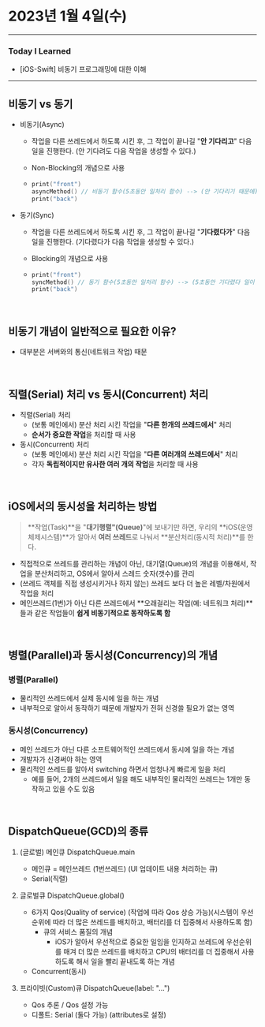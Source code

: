 # 2023년 1월 4일(수)

----

### Today I Learned 

- [iOS-Swift] 비동기 프로그래밍에 대한 이해

---

## 비동기 vs 동기

- 비동기(Async)

  - 작업을 다른 쓰레드에서 하도록 시킨 후, 그 작업이 끝나길 "**안 기다리고**" 다음 일을 진행한다. (안 기다려도 다음 작업을 생성할 수 있다.)

  - Non-Blocking의 개념으로 사용

  - ```swift
    print("front")
    asyncMethod() // 비동기 함수(5초동안 일처리 함수) --> (안 기다리기 때문에) 바로 다음 줄로 넘어감 (2번 쓰레드에서 하는 일이 다 끝날때 까지 기다리지 않음)
    print("back")
    ```

- 동기(Sync)

  - 작업을 다른 쓰레드에서 하도록 시킨 후, 그 작업이 끝나길 "**기다렸다가**" 다음 일을 진행한다. (기다렸다가 다음 작업을 생성할 수 있다.)

  - Blocking의 개념으로 사용 

  - ```swift
    print("front")
    syncMethod() // 동기 함수(5초동안 일처리 함수) --> (5초동안 기다렸다 일이 다 끝나고) 다음 줄로 넘어감 (2번 쓰레드에서 하는 일이 다 끝날 때까지 기다렸다가)
    print("back")
    ```

<br/>

## 비동기 개념이 일반적으로 필요한 이유?

- 대부분은 서버와의 통신(네트워크 작업) 때문 

<br/>

## 직렬(Serial) 처리 vs 동시(Concurrent) 처리 

- 직렬(Serial) 처리 
  - (보통 메인에서) 분산 처리 시킨 작업을 "**다른 한개의 쓰레드에서**" 처리 
  - **순서가 중요한 작업**을 처리할 때 사용 
- 동시(Concurrent) 처리
  - (보통 메인에서) 분산 처리 시킨 작업을 "**다른 여러개의 쓰레드에서**" 처리 
  - 각자 **독립적이지만 유사한 여러 개의 작업**을 처리할 때 사용

<br/>

## iOS에서의 동시성을 처리하는 방법 

> **작업(Task)**을 "**대기행렬"(Queue)**"에 보내기만 하면, 우리의 **iOS(운영체제시스템)**가 알아서 **여러 쓰레드**로 나눠서 **분산처리(동시적 처리)**를 한다.

- 직접적으로 쓰레드를 관리하는 개념이 아닌, 대기열(Queue)의 개념을 이용해서, 작업을 분산처리하고, OS에서 알아서 스레드 숫자(갯수)를 관리 
- (쓰레드 객체를 직접 생성시키거나 하지 않는) 쓰레드 보다 더 높은 레벨/차원에서 작업을 처리 
- 메인쓰레드(1번)가 아닌 다른 쓰레드에서 **오래걸리는 작업(예: 네트워크 처리)**들과 같은 작업들이 **쉽게 비동기적으로 동작하도록 함**

<br/>

## 병렬(Parallel)과 동시성(Concurrency)의 개념 

### 병렬(Parallel)

- 물리적인 쓰레드에서 실제 동시에 일을 하는 개념 
- 내부적으로 알아서 동작하기 때문에 개발자가 전혀 신경쓸 필요가 없는 영역

### 동시성(Concurrency)

- 메인 쓰레드가 아닌 다른 소프트웨어적인 쓰레드에서 동시에 일을 하는 개념 
- 개발자가 신경써야 하는 영역 
- 물리적인 쓰레드를 알아서 switching 하면서 엄청나게 빠르게 일을 처리
  - 예를 들어, 2개의 쓰레드에서 일을 해도 내부적인 물리적인 쓰레드는 1개만 동작하고 있을 수도 있음

<br/>

## DispatchQueue(GCD)의 종류 

1. (글로벌) 메인큐 DispatchQueue.main
   - 메인큐 = 메인쓰레드 (1번쓰레드) (UI 업데이트 내용 처리하는 큐) 
   - Serial(직렬)
2. 글로벌큐 DispatchQueue.global()
   - 6가지 Qos(Quality of service) (작업에 따라 Qos 상승 가능)(시스템이 우선순위에 따라 더 많은 쓰레드를 배치하고, 배터리를 더 집중해서 사용하도록 함)
     - 큐의 서비스 품질의 개념 
       - iOS가 알아서 우선적으로 중요한 일임을 인지하고 쓰레드에 우선순위를 매겨 더 많은 쓰레드를 배치하고 CPU의 배터리를 더 집중해서 사용하도록 해서 일을 빨리 끝내도록 하는 개념 
   - Concurrent(동시)

3. 프라이빗(Custom)큐 DispatchQueue(label: "...")
   - Qos 추론 / Qos 설정 가능
   - 디폴트: Serial (둘다 가능) (attributes로 설정)